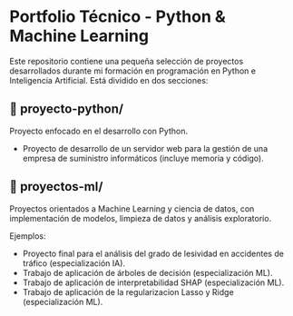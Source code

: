 # Portfolio Técnico - Python & Machine Learning

Este repositorio contiene una pequeña selección de proyectos desarrollados durante mi formación en programación en Python e Inteligencia Artificial. Está dividido en dos secciones:

## 📂 proyecto-python/
Proyecto enfocado en el desarrollo con Python.
- Proyecto de desarrollo de un servidor web para la gestión de una empresa de suministro informáticos (incluye memoria y código).

## 📂 proyectos-ml/
Proyectos orientados a Machine Learning y ciencia de datos, con implementación de modelos, limpieza de datos y análisis exploratorio.

Ejemplos:
- Proyecto final para el análisis del grado de lesividad en accidentes de tráfico (especialización IA).
- Trabajo de aplicación de árboles de decisión (especialización ML).
- Trabajo de aplicación de  interpretabilidad SHAP (especialización ML).
- Trabajo de aplicación de la regularizacion Lasso y Ridge (especialización ML).

